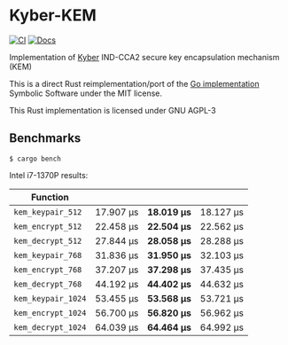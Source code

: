Kyber-KEM
=========

[![CI](https://img.shields.io/github/actions/workflow/status/parazyd/kyber-kem/ci.yml?branch=master&style=flat-square)](https://github.com/parazyd/kyber-kem/actions)
[![Docs](https://img.shields.io/badge/rust-doc-blue?style=flat-square)](https://docs.rs/kyber-kem)

Implementation of [Kyber](https://pq-crystals.org/kyber) IND-CCA2
secure key encapsulation mechanism (KEM)

This is a direct Rust reimplementation/port of the
[Go implementation](https://github.com/SymbolicSoft/kyber-k2so)
Symbolic Software under the MIT license.

This Rust implementation is licensed under GNU AGPL-3

## Benchmarks

```
$ cargo bench
```

Intel i7-1370P results:

| Function           |           |               |           |
| -------------------|-----------|---------------|-----------|
| `kem_keypair_512`  | 17.907 µs | **18.019 µs** | 18.127 µs |
| `kem_encrypt_512`  | 22.458 µs | **22.504 µs** | 22.562 µs |
| `kem_decrypt_512`  | 27.844 µs | **28.058 µs** | 28.288 µs |
| `kem_keypair_768`  | 31.836 µs | **31.950 µs** | 32.103 µs |
| `kem_encrypt_768`  | 37.207 µs | **37.298 µs** | 37.435 µs |
| `kem_decrypt_768`  | 44.192 µs | **44.402 µs** | 44.632 µs |
| `kem_keypair_1024` | 53.455 µs | **53.568 µs** | 53.721 µs |
| `kem_encrypt_1024` | 56.700 µs | **56.820 µs** | 56.962 µs |
| `kem_decrypt_1024` | 64.039 µs | **64.464 µs** | 64.992 µs |
